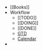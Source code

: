 - [[Books]]
- Workflow
	- [[TODO]]
	- [[DOING]]
	- [[DONE]]
	- [GTD](https://keep.google.com)
	- [Calendar](https://calendar.google.com)
-